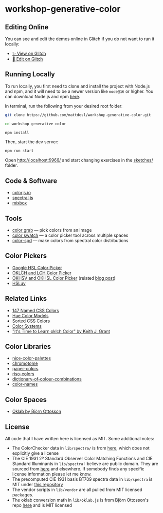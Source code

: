 # workshop-generative-color

## Editing Online

You can see and edit the demos online in Glitch if you do not want to run it locally:

- [✨ View on Glitch](https://generative-color.glitch.me)
- [🔧 Edit on Glitch](https://glitch.com/edit/#!/generative-color)

## Running Locally

To run locally, you first need to clone and install the project with Node.js and npm, and it will need to be a newer version like `node@16` or higher. You can download Node.js and npm [here](https://nodejs.org).

In terminal, run the following from your desired root folder:

```sh
git clone https://github.com/mattdesl/workshop-generative-color.git

cd workshop-generative-color

npm install
```

Then, start the dev server:

```sh
npm run start
```

Open [http://localhost:9966/](http://localhost:9966/) and start changing exercises in the [sketches/](./sketches/) folder.

## Code & Software

- [colorjs.io](https://colorjs.io)
- [spectral.js](https://github.com/rvanwijnen/spectral.js)
- [mixbox](https://github.com/scrtwpns/mixbox)

## Tools

- [color grab](https://mattdesl.github.io/colorgrab/) — pick colors from an image
- [color swatch](https://mattdesl.github.io/colorswatch/) — a color picker tool across multiple spaces
- [color-spd](https://mattdesl.github.io/color-spd/) — make colors from spectral color distributions

## Color Pickers

- [Google HSL Color Picker](https://g.co/kgs/xoe6Sv)
- [OKLCH and LCH Color Picker](https://oklch.com/)
- [OKHSV and OKHSL Color Picker](https://ok-color-picker.netlify.app/) (related [blog post](https://bottosson.github.io/posts/colorpicker/))
- [HSLuv](https://www.hsluv.org)

## Related Links

- [147 Named CSS Colors](https://147colors.com)
- [Hue Color Models](https://colorsupplyyy.com/app/)
- [Sorted CSS Colors](https://enes.in/sorted-colors/)
- [Color Systems](https://www.colorsystem.com/?lang=en)
- ["It's Time to Learn oklch Color" by Keith J. Grant](https://keithjgrant.com/posts/2023/04/its-time-to-learn-oklch-color/)

## Color Libraries

- [nice-color-palettes](https://github.com/Jam3/nice-color-palettes)
- [chromotome](https://www.npmjs.com/package/chromotome)
- [paper-colors](https://www.npmjs.com/package/paper-colors)
- [riso-colors](https://www.npmjs.com/package/riso-colors)
- [dictionary-of-colour-combinations](https://github.com/mattdesl/dictionary-of-colour-combinations)
- [color-names](https://github.com/meodai/color-names)

## Color Spaces

- [Oklab by Björn Ottosson](https://bottosson.github.io/posts/oklab/)

## License

All code that I have written here is licensed as MIT. Some additional notes:

- The ColorChecker data in `lib/spectra/` is from [here](https://www.rit.edu/science/munsell-color-science-lab-educational-resources), which does not explicitly give a license
- The CIE 1931 2º Standard Observer Color Matching Functions and CIE Standard Illuminants in `lib/spectra` I believe are public domain. They are sourced from [here](https://github.com/geometrian/simple-spectral) and elsewhere. If somebody finds any specific license information please let me know.
- The precomputed CIE 1931 basis BT709 spectra data in `lib/spectra` is MIT under [this repository](https://github.com/geometrian/simple-spectral)
- The vendor scripts in `lib/vendor` are all pulled from MIT licensed packages.
- The oklab conversion math in `lib/oklab.js` is from Björn Ottosson's repo [here](https://github.com/bottosson/bottosson.github.io/blob/master/misc/colorpicker/colorconversion.js) and is MIT licensed

